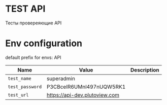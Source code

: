 # TEST API
Тесты провереяющие API


# Env configuration
default prefix for envs: API

| Name                             | Value                              | Description                                                                                |
|----------------------------------|------------------------------------|--------------------------------------------------------------------------------------------|
| `test_name`            | superadmin |                                                         |
| `test_password`           | P3CBceIR6UMnl497nUQW5RK1                        |  |
| `test_url`  | https://api-dev.plutoview.com|  |
